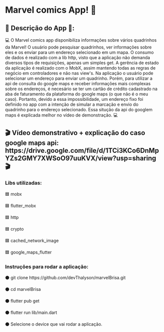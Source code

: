<h1>Marvel comics App! 💙</h1>

<h2>📢 Descrição do App 📢: </h2>
<p>💻 O Marvel comics app disponibiliza informações sobre vários quadrinhos da Marvel! O usuário pode pesquisar quadrinhos, ver informações sobre eles e os enviar para um endereço selecionado em um mapa. O consumo de dados é realizado com a lib http, visto que a aplicação não demanda diversos tipos de requisições, apenas um simples get. A gerência de estado da aplicação é realizado com o MobX, assim mantendo todas as regras de negócio em controladores e não nas view's. Na aplicação o usuário pode selecionar um endereço para enviar um quadrinho. Porém, para utilizar a api de consulta do google maps e receber informações mais complexas sobre os endereços, é necesário se ter um cartão de crédito cadastrado na aba de faturamento da plataforma do google maps (o que não é o meu caso). Portanto, devido a essa impossibilidade, um endereço fixo foi definido no app com a intenção de simular a marcação e envio do quadrinho para o endereço selecionado. Essa situção da api do googlem maps é explicada melhor no vídeo de demonstração. 💻</p>

<h2>🎬 Vídeo demonstrativo + explicação do caso google maps api: https://drive.google.com/file/d/1TCi3KCo6DnMpYZs2GMY7XWSoO97uuKVX/view?usp=sharing 🎬</h2>

<h3>Libs utilizadas: </h3>
  <p>🟦 mobx</p>
  <p>🟦 flutter_mobx</p>
  <p>🟦 http</p>
  <p>🟦 crypto</p>
  <p>🟦 cached_network_image</p>
  <p>🟦 google_maps_flutter</p>
  
 <h3>Instruções para rodar a aplicação: </h3>
  <p>⚫ git clone https://github.com/devThalyson/marvelBrisa.git</p>
  <p>⚫ cd marvelBrisa</p>
  <p>⚫ flutter pub get</p>
  <p>⚫ flutter run lib/main.dart</p>
  <p>⚫ Selecione o device que vai rodar a aplicação.</p>

